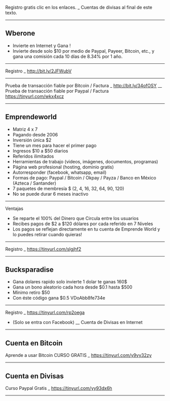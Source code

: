 Registro gratis clic en los enlaces. _ Cuentas de divisas al final de este texto.
_____
Wberone
------------------------
- Invierte en Internet y Gana !
- Invierte desde solo $10 por medio de Paypal, Payeer, Bitcoin, etc., y gana una comisión cada 10 días de 8.34% por 1 año.
___
Registro _ http://bit.ly/2JFWubV
___
Prueba de transacción fiable por Bitcoin / Factura _ http://bit.ly/34ofOSY
__
Prueba de transacción fiable por Paypal / Factura
https://tinyurl.com/wkx4xcz
____________________________
Emprendeworld
-----------------
- Matriz 4 x 7
- Pagando desde 2006
- Inversión única $2
- Tiene un mes para hacer el primer pago
- Ingresos $10 a $50 diarios
- Referidos ilimitados
- Herramientas de trabajo (videos, imágenes, documentos, programas)
- Página web profesional (hosting, dominio gratis)
- Autorresponder (facebook, whatsapp, email)
- Formas de pago: Paypal / Bitcoin / Okpay / Payza / Banco en México (Azteca / Santander)
- 7 paquetes de membresía $ (2, 4, 16, 32, 64, 90, 120)
- No se puede durar 6 meses inactivo
___
Ventajas
- Se reparte el 100% del Dinero que Circula entre los usuarios
- Recibes pagos de $2 a $120 dólares por cada referido en 7 Niveles
- Los pagos se reflejan directamente en tu cuenta de Emprende World y lo puedes retirar cuando quieras!
___
Registro _ https://tinyurl.com/slgjhf2
_____
Bucksparadise
----
- Gana dolares rapido solo invierte 1 dolar te ganas 160$
- Gana un bono aleatorio cada hora desde $0.1 hasta $500
- Mínimo retiro $50
- Con éste código gana $0.5
VDoAbb8fe734e
___
Registro _ https://tinyurl.com/rp2oega
- (Solo se entra con Facebook)
__
Cuenta de Divisas en Internet
-------------------------
Cuenta en Bitcoin
------
Aprende a usar Bitcoin CURSO GRATIS _ https://tinyurl.com/y9vy32zy
_________
Cuenta en Divisas
-----
Curso Paypal Gratis _ https://tinyurl.com/yy93dx6h
___
